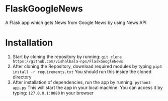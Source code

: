 # FlaskGoogleNews
A Flask app which gets News from Google News by using News API
# Installation
 1. Start by cloning the repository by running: `git clone https://github.com/vishalbala-nps/FlaskGoogleNews`
 2. After cloning the Repository, download required modules by typing `pip3 install -r requirements.txt` You should run this inside the cloned directory 
 3. After installation of dependencies, run the app by running: `python3 app.py` This will start the app in your local machine. You can access it by typing: `127.0.0.1:8080` in your browser
